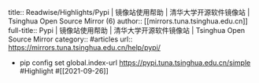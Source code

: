 title:: Readwise/Highlights/Pypi | 镜像站使用帮助 | 清华大学开源软件镜像站 | Tsinghua Open Source Mirror (6)
author:: [[mirrors.tuna.tsinghua.edu.cn]]
full-title:: Pypi | 镜像站使用帮助 | 清华大学开源软件镜像站 | Tsinghua Open Source Mirror
category:: #articles
url:: https://mirrors.tuna.tsinghua.edu.cn/help/pypi/

- pip config set global.index-url https://pypi.tuna.tsinghua.edu.cn/simple #Highlight #[[2021-09-26]]